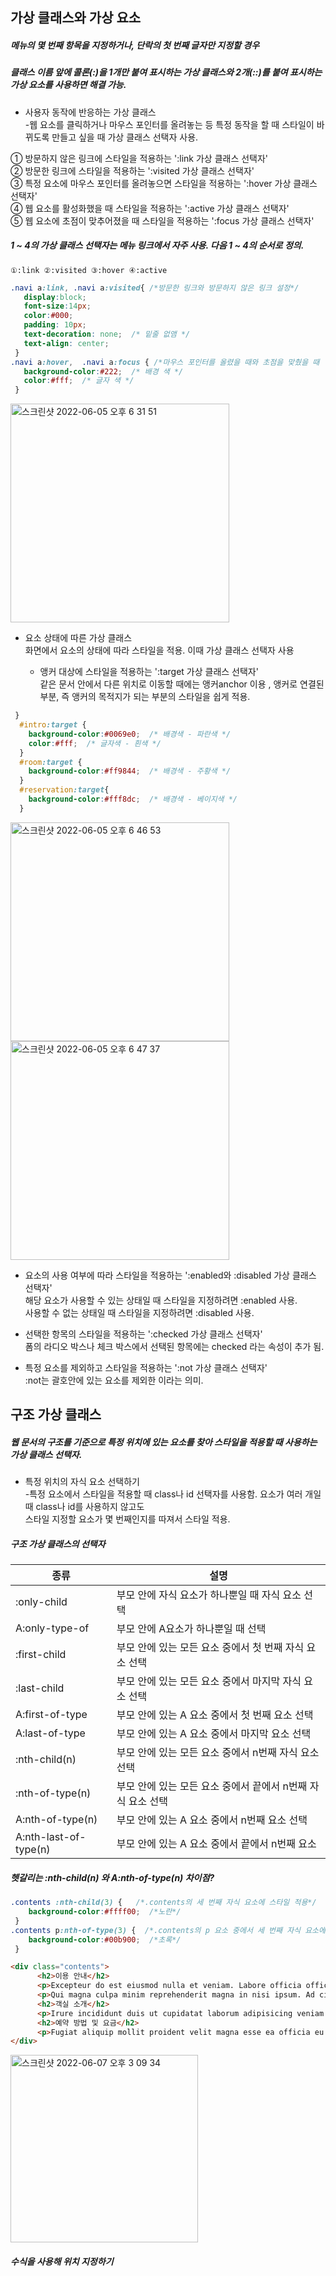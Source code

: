 ## 가상 클래스와 가상 요소  

#####  메뉴의 몇 번째 항목을 지정하거나, 단락의 첫 번째 글자만 지정할 경우  
#####  클래스 이름 앞에 콜론(:)을 1개만 붙여 표시하는 가상 클래스와 2개(::)를 붙여 표시하는 가상 요소를 사용하면 해결 가능.  

* 사용자 동작에 반응하는 가상 클래스  
  -웹 요소를 클릭하거나 마우스 포인터를 올려놓는 등 특정 동작을 할 때 스타일이 바뀌도록 만들고 싶을 때 가상 클래스 선택자 사용.  

① 방문하지 않은 링크에 스타일을 적용하는 ':link 가상 클래스 선택자'  
② 방문한 링크에 스타일을 적용하는 ':visited 가상 클래스 선택자'  
③ 특정 요소에 마우스 포인터를 올려놓으면 스타일을 적용하는 ':hover 가상 클래스 선택자'  
④ 웹 요소를 활성화했을 때 스타일을 적용하는 ':active 가상 클래스 선택자'  
⑤ 웹 요소에 초점이 맞추어졌을 때 스타일을 적용하는 ':focus 가상 클래스 선택자'  

##### 1 ~ 4의 가상 클래스 선택자는 메뉴 링크에서 자주 사용. 다음 1 ~ 4의 순서로 정의.  
`①:link ②:visited ③:hover ④:active `

```css
.navi a:link, .navi a:visited{ /*방문한 링크와 방문하지 않은 링크 설정*/
   display:block;
   font-size:14px;
   color:#000;
   padding: 10px; 
   text-decoration: none;  /* 밑줄 없앰 */
   text-align: center;
 }
.navi a:hover,  .navi a:focus { /*마우스 포인터를 올렸을 때와 초점을 맞췄을 때  설정*/
   background-color:#222;  /* 배경 색 */
   color:#fff;  /* 글자 색 */
 }

```

<img width="350" alt="스크린샷 2022-06-05 오후 6 31 51" src="https://user-images.githubusercontent.com/97012561/172044312-19d271fb-9f2a-4171-9dfb-e78faed1c6c5.png">

* 요소 상태에 따른 가상 클래스  
   화면에서 요소의 상태에 따라 스타일을 적용. 이때 가상 클래스 선택자 사용  
  
  * 앵커 대상에 스타일을 적용하는 ':target 가상 클래스 선택자'  
      같은 문서 안에서 다른 위치로 이동할 때에는 앵커anchor 이용  , 앵커로 연결된 부분, 즉 앵커의 목적지가 되는 부분의 스타일을 쉽게 적용.  
```css
 }
  #intro:target {
    background-color:#0069e0;  /* 배경색 - 파란색 */
    color:#fff;  /* 글자색 - 흰색 */
  }
  #room:target {
    background-color:#ff9844;  /* 배경색 - 주황색 */
  }
  #reservation:target{
    background-color:#fff8dc;  /* 배경색 - 베이지색 */
  }
  ```

<img width="350" alt="스크린샷 2022-06-05 오후 6 46 53" src="https://user-images.githubusercontent.com/97012561/172044745-bddefbde-019a-4eef-8cf6-b9872486aaeb.png">

<img width="350" alt="스크린샷 2022-06-05 오후 6 47 37" src="https://user-images.githubusercontent.com/97012561/172044769-39251335-08a4-4f8a-85df-af2e998cd053.png">

  * 요소의 사용 여부에 따라 스타일을 적용하는 ':enabled와 :disabled 가상 클래스 선택자'  
      해당 요소가 사용할 수 있는 상태일 때 스타일을 지정하려면 :enabled 사용.  
      사용할 수 없는 상태일 때 스타일을 지정하려면 :disabled 사용.  

* 선택한 항목의 스타일을 적용하는 ':checked 가상 클래스 선택자'  
  폼의 라디오 박스나 체크 박스에서 선택된 항목에는 checked 라는 속성이 추가 됨.  

* 특정 요소를 제외하고 스타일을 적용하는 ':not 가상 클래스 선택자'  
   :not는 괄호안에 있는 요소를 제외한 이라는 의미.  

## 구조 가상 클래스  
 ##### 웹 문서의 구조를 기준으로 특정 위치에 있는 요소를 찾아 스타일을 적용할 때 사용하는 가상 클래스 선택자.  

* 특정 위치의 자식 요소 선택하기  
  -특정 요소에서 스타일을 적용할 때 class나 id 선택자를 사용함. 요소가 여러 개일 때 class나 id를 사용하지 않고도   
   스타일 지정할 요소가 몇 번째인지를 따져서 스타일 적용.  

##### 구조 가상 클래스의 선택자  

|       종류    |               설명                 |
|--------------|-----------------------------------|
|:only-child|부모 안에 자식 요소가 하나뿐일 때 자식 요소 선택|
|A:only-type-of|부모 안에 A요소가 하나뿐일 때 선택|
|:first-child|부모 안에 있는 모든 요소 중에서 첫 번째 자식 요소 선택|
|:last-child|부모 안에 있는  모든 요소 중에서 마지막 자식 요소 선택|
|A:first-of-type|부모 안에 있는 A 요소 중에서 첫 번째 요소 선택|
|A:last-of-type|부모 안에 있는 A 요소 중에서 마지막 요소 선택|
|:nth-child(n)|부모 안에 있는 모든 요소 중에서 n번째 자식 요소 선택|
|:nth-of-type(n)|부모 안에 있는 모든 요소 중에서 끝에서 n번째 자식 요소 선택|
|A:nth-of-type(n)|부모 안에 있는 A 요소 중에서 n번째 요소 선택|
|A:nth-last-of-type(n)|부모 안에 있는 A 요소 중에서 끝에서 n번째 요소 |

##### 헷갈리는 :nth-child(n) 와 A:nth-of-type(n) 차이점?  

```css
.contents :nth-child(3) {   /*.contents의 세 번째 자식 요소에 스타일 적용*/
    background-color:#ffff00;  /*노란*/
 }
.contents p:nth-of-type(3) {  /*.contents의 p 요소 중에서 세 번째 자식 요소에 스타일 적용*/
    background-color:#00b900;  /*초록*/
 }  
```
```html
<div class="contents">
      <h2>이용 안내</h2>
      <p>Excepteur do est eiusmod nulla et veniam. Labore officia officia ex aliqua exercitation aliqua laborum Lorem deserunt ut ullamco labore anim. Officia eu duis aliquip incididunt. Do laborum et consequat aliqua sint consectetur.</p> 
      <p>Qui magna culpa minim reprehenderit magna in nisi ipsum. Ad cillum tempor minim fugiat est dolor. Cillum sit qui minim sint officia nostrud cillum cupidatat pariatur ipsum eiusmod velit labore. Sit in non fugiat minim sit.</p>
      <h2>객실 소개</h2>
      <p>Irure incididunt duis ut cupidatat laborum adipisicing veniam irure.</p>
      <h2>예약 방법 및 요금</h2>
      <p>Fugiat aliquip mollit proident velit magna esse ea officia eu. Esse do aliqua proident culpa eiusmod duis minim deserunt eu reprehenderit ut tempor. </p>
</div>
```
<img width="300" alt="스크린샷 2022-06-07 오후 3 09 34" src="https://user-images.githubusercontent.com/97012561/172308048-bc8117c8-ce9a-4a3f-887e-469cc5f1396e.png">


##### 수식을 사용해 위치 지정하기  
